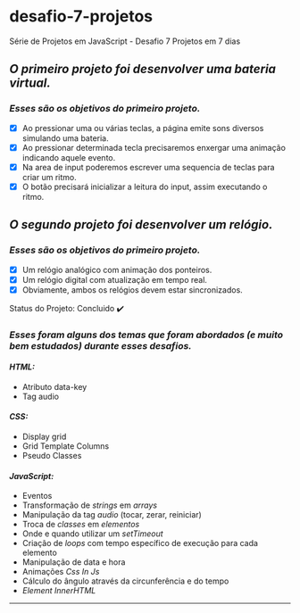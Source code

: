 # desafio-7-projetos
Série de Projetos em JavaScript - Desafio 7 Projetos em 7 dias 

## *O primeiro projeto foi desenvolver uma bateria virtual.*

### *Esses são os objetivos do primeiro projeto.*

- [X] Ao pressionar uma ou várias teclas, a página emite sons diversos simulando uma bateria.
- [X] Ao pressionar determinada tecla precisaremos enxergar uma animação indicando aquele evento.
- [X] Na area de input poderemos escrever uma sequencia de teclas para criar um ritmo.
- [X] O botão precisará inicializar a leitura do input, assim executando o ritmo.

## *O segundo projeto foi desenvolver um relógio.*

### *Esses são os objetivos do primeiro projeto.*

- [X] Um relógio analógico com animação dos ponteiros.
- [X] Um relógio digital com atualização em tempo real.
- [X] Obviamente, ambos os relógios devem estar sincronizados.

Status do Projeto: Concluido :heavy_check_mark:

### *Esses foram alguns dos temas que foram abordados (e muito bem estudados) durante esses desafios.*

#### *HTML:*
<ul>
    <li>Atributo data-key</li>
    <li>Tag audio</li>
</ul>

#### *CSS:*
<ul>
    <li>Display grid</li>
    <li>Grid Template Columns</li>
    <li>Pseudo Classes</li>
</ul>

#### *JavaScript:*
<ul>
    <li>Eventos</li>
    <li>Transformação de <em>strings</em> em <em>arrays</em></li>
    <li>Manipulação da tag <em>audio</em> (tocar, zerar, reiniciar)</li>
    <li>Troca de <em>classes</em> em <em>elementos</em></li>
    <li>Onde e quando utilizar um <em>setTimeout</em></li>
    <li>Criação de <em>loops</em> com tempo específico de execução para cada elemento</li>
    <li>Manipulação de data e hora</li>
    <li>Animações <em>Css In Js</em></li>
    <li>Cálculo do ângulo através da circunferência e do tempo</li>
    <li><em>Element InnerHTML</em></li>
</ul>

---
